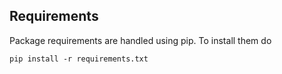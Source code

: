 ## Requirements

Package requirements are handled using pip. To install them do

```
pip install -r requirements.txt
```

